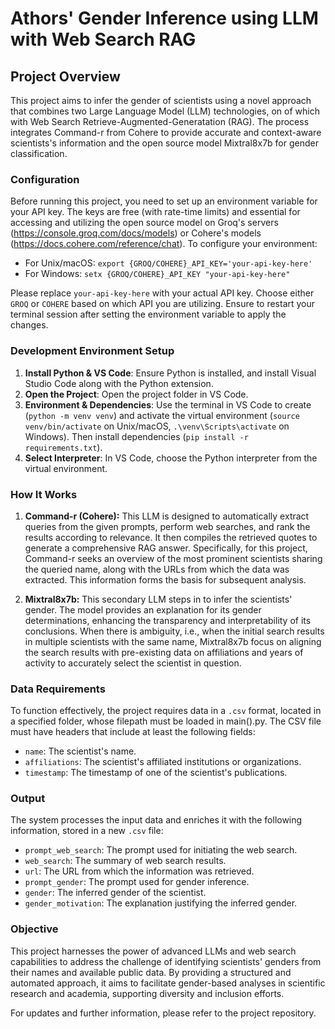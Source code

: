 # Athors' Gender Inference using LLM with Web Search RAG

## Project Overview

This project aims to infer the gender of scientists using a novel approach that combines two Large Language Model (LLM) technologies, on of which with Web Search Retrieve-Augmented-Generatation (RAG). The process integrates Command-r from Cohere to provide accurate and context-aware scientists's information and the open source model Mixtral8x7b for gender classification. 

### Configuration

Before running this project, you need to set up an environment variable for your API key. The keys are free (with rate-time limits) and essential for accessing and utilizing the open source model on Groq's servers (https://console.groq.com/docs/models) or Cohere's models (https://docs.cohere.com/reference/chat). To configure your environment:

- For Unix/macOS: `export {GROQ/COHERE}_API_KEY='your-api-key-here'`
- For Windows: `setx {GROQ/COHERE}_API_KEY "your-api-key-here"`

Please replace `your-api-key-here` with your actual API key. Choose either `GROQ` or `COHERE` based on which API you are utilizing. Ensure to restart your terminal session after setting the environment variable to apply the changes.

### Development Environment Setup

1. **Install Python & VS Code**: Ensure Python is installed, and install Visual Studio Code along with the Python extension.
2. **Open the Project**: Open the project folder in VS Code.
3. **Environment & Dependencies**: Use the terminal in VS Code to create (`python -m venv venv`) and activate the virtual environment (`source venv/bin/activate` on Unix/macOS, `.\venv\Scripts\activate` on Windows). Then install dependencies (`pip install -r requirements.txt`).
4. **Select Interpreter**: In VS Code, choose the Python interpreter from the virtual environment.

### How It Works

1. **Command-r (Cohere):** This LLM is designed to automatically extract queries from the given prompts, perform web searches, and rank the results according to relevance. It then compiles the retrieved quotes to generate a comprehensive RAG answer. Specifically, for this project, Command-r seeks an overview of the most prominent scientists sharing the queried name, along with the URLs from which the data was extracted. This information forms the basis for subsequent analysis.

2. **Mixtral8x7b:** This secondary LLM steps in to infer the scientists' gender. The model provides an explanation for its gender determinations, enhancing the transparency and interpretability of its conclusions. When there is ambiguity, i.e., when the initial search results in multiple scientists with the same name, Mixtral8x7b focus on aligning the search results with pre-existing data on affiliations and years of activity to accurately select the scientist in question. 

### Data Requirements

To function effectively, the project requires data in a `.csv` format, located in a specified folder, whose filepath must be loaded in main().py. The CSV file must have headers that include at least the following fields:

- `name`: The scientist's name.
- `affiliations`: The scientist's affiliated institutions or organizations.
- `timestamp`: The timestamp of one of the scientist's publications.

### Output

The system processes the input data and enriches it with the following information, stored in a new `.csv` file:

- `prompt_web_search`: The prompt used for initiating the web search.
- `web_search`: The summary of web search results.
- `url`: The URL from which the information was retrieved.
- `prompt_gender`: The prompt used for gender inference.
- `gender`: The inferred gender of the scientist.
- `gender_motivation`: The explanation justifying the inferred gender.

### Objective

This project harnesses the power of advanced LLMs and web search capabilities to address the challenge of identifying scientists' genders from their names and available public data. By providing a structured and automated approach, it aims to facilitate gender-based analyses in scientific research and academia, supporting diversity and inclusion efforts.

For updates and further information, please refer to the project repository.
